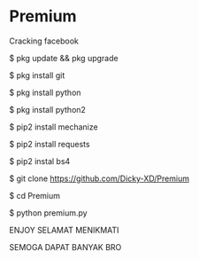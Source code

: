 # Premium
Cracking facebook

$ pkg update && pkg upgrade

$ pkg install git

$ pkg install python

$ pkg install python2

$ pip2 install mechanize

$ pip2 install requests

$ pip2 instal bs4

$ git clone https://github.com/Dicky-XD/Premium

$ cd Premium

$ python premium.py

ENJOY SELAMAT MENIKMATI

SEMOGA DAPAT BANYAK BRO
